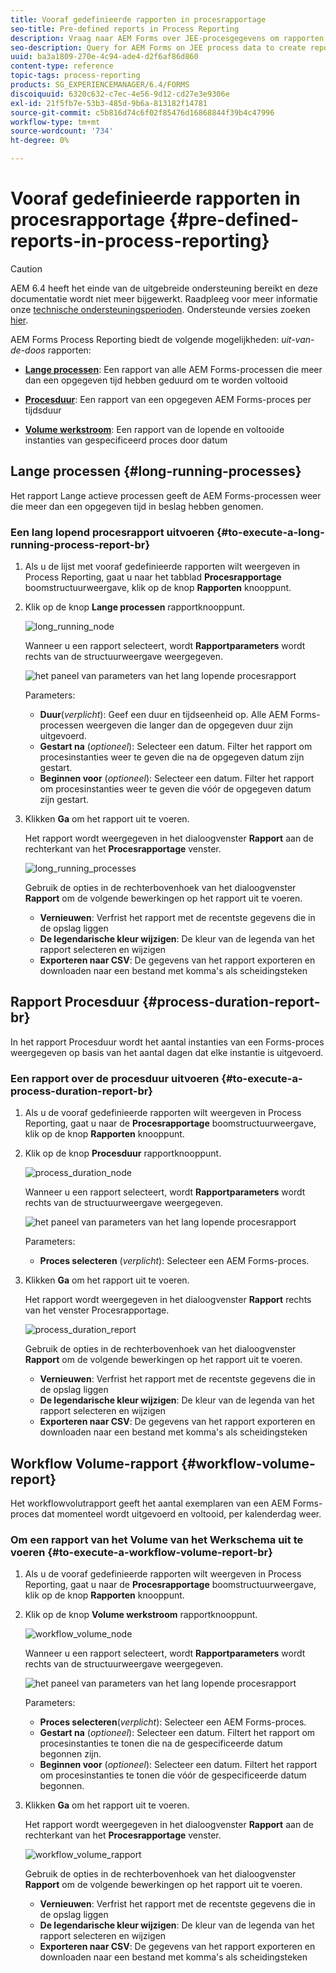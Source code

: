 ```yaml
---
title: Vooraf gedefinieerde rapporten in procesrapportage
seo-title: Pre-defined reports in Process Reporting
description: Vraag naar AEM Forms over JEE-procesgegevens om rapporten te maken over langdurige processen, procesduur en workflowvolume
seo-description: Query for AEM Forms on JEE process data to create reports on long running processes, Process duration, and Workflow volume
uuid: ba3a1809-270e-4c94-ade4-d2f6af86d860
content-type: reference
topic-tags: process-reporting
products: SG_EXPERIENCEMANAGER/6.4/FORMS
discoiquuid: 6320c632-c7ec-4e56-9d12-cd27e3e9306e
exl-id: 21f5fb7e-53b3-485d-9b6a-813182f14781
source-git-commit: c5b816d74c6f02f85476d16868844f39b4c47996
workflow-type: tm+mt
source-wordcount: '734'
ht-degree: 0%

---
```


# Vooraf gedefinieerde rapporten in procesrapportage {#pre-defined-reports-in-process-reporting}

>[!CAUTION]
>
>AEM 6.4 heeft het einde van de uitgebreide ondersteuning bereikt en deze documentatie wordt niet meer bijgewerkt. Raadpleeg voor meer informatie onze [technische ondersteuningsperioden](https://helpx.adobe.com/support/programs/eol-matrix.html). Ondersteunde versies zoeken [hier](https://experienceleague.adobe.com/docs/).

AEM Forms Process Reporting biedt de volgende mogelijkheden: *uit-van-de-doos* rapporten:

* **[Lange processen](/help/forms/using/process-reporting/pre-defined-reports-in-process-reporting.md#p-long-running-processes-p)**: Een rapport van alle AEM Forms-processen die meer dan een opgegeven tijd hebben geduurd om te worden voltooid

* **[Procesduur](/help/forms/using/process-reporting/pre-defined-reports-in-process-reporting.md#p-process-duration-report-br-p)**: Een rapport van een opgegeven AEM Forms-proces per tijdsduur

* **[Volume werkstroom](/help/forms/using/process-reporting/pre-defined-reports-in-process-reporting.md#p-workflow-volume-report-p)**: Een rapport van de lopende en voltooide instanties van gespecificeerd proces door datum

## Lange processen {#long-running-processes}

Het rapport Lange actieve processen geeft de AEM Forms-processen weer die meer dan een opgegeven tijd in beslag hebben genomen.

### Een lang lopend procesrapport uitvoeren {#to-execute-a-long-running-process-report-br}

1. Als u de lijst met vooraf gedefinieerde rapporten wilt weergeven in Process Reporting, gaat u naar het tabblad **Procesrapportage** boomstructuurweergave, klik op de knop **Rapporten** knooppunt.
1. Klik op de knop **Lange processen** rapportknooppunt.

   ![long_running_node](assets/long_running_node.png)

   Wanneer u een rapport selecteert, wordt **Rapportparameters** wordt rechts van de structuurweergave weergegeven.

   ![het paneel van parameters van het lang lopende procesrapport](assets/report_parameters_panel.png)

   Parameters:

   * **Duur**(*verplicht*): Geef een duur en tijdseenheid op. Alle AEM Forms-processen weergeven die langer dan de opgegeven duur zijn uitgevoerd.
   * **Gestart na** (*optioneel*): Selecteer een datum. Filter het rapport om procesinstanties weer te geven die na de opgegeven datum zijn gestart.
   * **Beginnen voor** (*optioneel*): Selecteer een datum. Filter het rapport om procesinstanties weer te geven die vóór de opgegeven datum zijn gestart.

1. Klikken **Ga** om het rapport uit te voeren.

   Het rapport wordt weergegeven in het dialoogvenster **Rapport** aan de rechterkant van het **Procesrapportage** venster.

   ![long_running_processes](assets/long_running_processes.png)

   Gebruik de opties in de rechterbovenhoek van het dialoogvenster **Rapport** om de volgende bewerkingen op het rapport uit te voeren.

   * **Vernieuwen**: Verfrist het rapport met de recentste gegevens die in de opslag liggen
   * **De legendarische kleur wijzigen**: De kleur van de legenda van het rapport selecteren en wijzigen
   * **Exporteren naar CSV**: De gegevens van het rapport exporteren en downloaden naar een bestand met komma&#39;s als scheidingsteken

## Rapport Procesduur {#process-duration-report-br}

In het rapport Procesduur wordt het aantal instanties van een Forms-proces weergegeven op basis van het aantal dagen dat elke instantie is uitgevoerd.

### Een rapport over de procesduur uitvoeren {#to-execute-a-process-duration-report-br}

1. Als u de vooraf gedefinieerde rapporten wilt weergeven in Process Reporting, gaat u naar de **Procesrapportage** boomstructuurweergave, klik op de knop **Rapporten** knooppunt.
1. Klik op de knop **Procesduur** rapportknooppunt.

   ![process_duration_node](assets/process_duration_node.png)

   Wanneer u een rapport selecteert, wordt **Rapportparameters** wordt rechts van de structuurweergave weergegeven.

   ![het paneel van parameters van het lang lopende procesrapport](assets/process_duration_params.png)

   Parameters:

   * **Proces selecteren** (*verplicht*): Selecteer een AEM Forms-proces.

1. Klikken **Ga** om het rapport uit te voeren.

   Het rapport wordt weergegeven in het dialoogvenster **Rapport** rechts van het venster Procesrapportage.

   ![process_duration_report](assets/process_duration_report.png)

   Gebruik de opties in de rechterbovenhoek van het dialoogvenster **Rapport** om de volgende bewerkingen op het rapport uit te voeren.

   * **Vernieuwen**: Verfrist het rapport met de recentste gegevens die in de opslag liggen
   * **De legendarische kleur wijzigen**: De kleur van de legenda van het rapport selecteren en wijzigen
   * **Exporteren naar CSV**: De gegevens van het rapport exporteren en downloaden naar een bestand met komma&#39;s als scheidingsteken

## Workflow Volume-rapport {#workflow-volume-report}

Het workflowvolutrapport geeft het aantal exemplaren van een AEM Forms-proces dat momenteel wordt uitgevoerd en voltooid, per kalenderdag weer.

### Om een rapport van het Volume van het Werkschema uit te voeren {#to-execute-a-workflow-volume-report-br}

1. Als u de vooraf gedefinieerde rapporten wilt weergeven in Process Reporting, gaat u naar de **Procesrapportage** boomstructuurweergave, klik op de knop **Rapporten** knooppunt.
1. Klik op de knop **Volume werkstroom** rapportknooppunt.

   ![workflow_volume_node](assets/workflow_volume_node.png)

   Wanneer u een rapport selecteert, wordt **Rapportparameters** wordt rechts van de structuurweergave weergegeven.

   ![het paneel van parameters van het lang lopende procesrapport](assets/workflow_volume_params.png)

   Parameters:

   * **Proces selecteren**(*verplicht*): Selecteer een AEM Forms-proces.
   * **Gestart na** (*optioneel*): Selecteer een datum. Filtert het rapport om procesinstanties te tonen die na de gespecificeerde datum begonnen zijn.
   * **Beginnen voor** (*optioneel*): Selecteer een datum. Filtert het rapport om procesinstanties te tonen die vóór de gespecificeerde datum begonnen.

1. Klikken **Ga** om het rapport uit te voeren.

   Het rapport wordt weergegeven in het dialoogvenster **Rapport** aan de rechterkant van het **Procesrapportage** venster.

   ![workflow_volume_rapport](assets/workflow_volume_report.png)

   Gebruik de opties in de rechterbovenhoek van het dialoogvenster **Rapport** om de volgende bewerkingen op het rapport uit te voeren.

   * **Vernieuwen**: Verfrist het rapport met de recentste gegevens die in de opslag liggen
   * **De legendarische kleur wijzigen**: De kleur van de legenda van het rapport selecteren en wijzigen
   * **Exporteren naar CSV**: De gegevens van het rapport exporteren en downloaden naar een bestand met komma&#39;s als scheidingsteken

